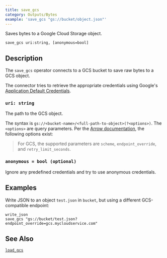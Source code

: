 ```yaml
---
title: save_gcs
category: Outputs/Bytes
example: 'save_gcs "gs://bucket/object.json"'
---
```


Saves bytes to a Google Cloud Storage object.

```tql
save_gcs uri:string, [anonymous=bool]
```

## Description

The `save_gcs` operator connects to a GCS bucket to save raw bytes to a GCS object.

The connector tries to retrieve the appropriate credentials using Google's
[Application Default Credentials](https://google.aip.dev/auth/4110).

### `uri: string`

The path to the GCS object.

The syntax is `gs://<bucket-name>/<full-path-to-object>(?<options>)`. The
`<options>` are query parameters. Per the [Arrow
documentation](https://arrow.apache.org/docs/r/articles/fs.html#connecting-directly-with-a-uri),
the following options exist:

> For GCS, the supported parameters are `scheme`, `endpoint_override`, and
> `retry_limit_seconds`.

### `anonymous = bool (optional)`

Ignore any predefined credentials and try to use anonymous
credentials.

## Examples

Write JSON to an object `test.json` in `bucket`, but using a different
GCS-compatible endpoint:

```tql
write_json
save_gcs "gs://bucket/test.json?endpoint_override=gcs.mycloudservice.com"
```

## See Also

[`load_gcs`](/reference/operators/load_gcs)
